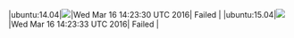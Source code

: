 |ubuntu:14.04|![](https://cdn.rawgit.com/Neilpang/letest/master/status/ubuntu-14.04.svg)|Wed Mar 16 14:23:30 UTC 2016| Failed |
|ubuntu:15.04|![](https://cdn.rawgit.com/Neilpang/letest/master/status/ubuntu-15.04.svg)|Wed Mar 16 14:23:33 UTC 2016| Failed |
